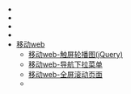 <ul>
    <li><a href=""></a></li>
    <li><a href=""></a></li>
    <li><a href=""></a></li>
    <li><a href=""></a></li>
    <li><a href="">移动web</a>
        <ul>
            <li><a href="https://yingshanguo.github.io/Mobile-WEB-Banner/." target="_blank">移动web-触屏轮播图(jQuery)</a></li>
            <li><a href="https://yingshanguo.github.io/Mobile-WEB-DropdownMenu/." target="_blank">移动web-导航下拉菜单</a></li>
            <li><a href="https://yingshanguo.github.io/Mobile-WEB-FullPage-Banner/." target="_blank">移动web-全屏滚动页面</a></li>
            <li><a href="" target="_blank"></a></li>
        </ul>
    </li>
</ul>